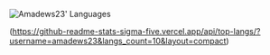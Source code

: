 <!--
**amadews23/amadews23** is a ✨ _special_ ✨ repository because its `README.md` (this file) appears on your GitHub profile.

-->
![Amadews23' Languages](https://github-readme-stats.vercel.app/api/top-langs/?username=amadews23&langs_count=8&layout=compact)

(https://github-readme-stats-sigma-five.vercel.app/api/top-langs/?username=amadews23&langs_count=10&layout=compact)
